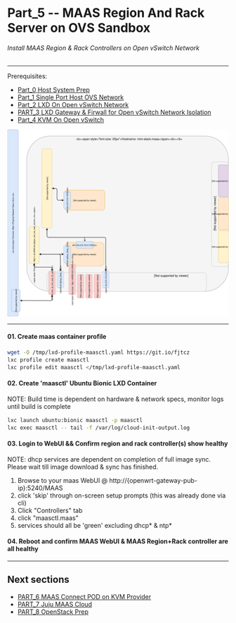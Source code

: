 # Part_5 -- MAAS Region And Rack Server on OVS Sandbox
###### Install MAAS Region & Rack Controllers on Open vSwitch Network

-------
Prerequisites:
- [Part_0 Host System Prep]
- [Part_1 Single Port Host OVS Network]
- [Part_2 LXD On Open vSwitch Network]
- [PART_3 LXD Gateway & Firwall for Open vSwitch Network Isolation]
- [Part_4 KVM On Open vSwitch]

![CCIO_Hypervisor - KVM-On-Open-vSwitch](https://github.com/KathrynMorgan/mini-stack/blob/master/5_MAAS-Rack_And_Region_Ctl-On-Open_vSwitch/web/drawio/MAAS-Region-And-Rack-Ctl-on-OVS-Sandbox.svg)

-------
#### 01. Create maas container profile
````sh
wget -O /tmp/lxd-profile-maasctl.yaml https://git.io/fjtcz
lxc profile create maasctl
lxc profile edit maasctl </tmp/lxd-profile-maasctl.yaml
````
#### 02. Create 'maasctl' Ubuntu Bionic LXD Container
NOTE: Build time is dependent on hardware & network specs, monitor logs until build is complete
````sh
lxc launch ubuntu:bionic maasctl -p maasctl
lxc exec maasctl -- tail -f /var/log/cloud-init-output.log
````
#### 03. Login to WebUI && Confirm region and rack controller(s) show healthy
NOTE: dhcp services are dependent on completion of full image sync. Please wait till image download & sync has finished.
 1. Browse to your maas WebUI @ http://{openwrt-gateway-pub-ip}:5240/MAAS     
 2. click 'skip' through on-screen setup prompts (this was already done via cli)    
 3. Click "Controllers" tab    
 4. click "maasctl.maas"    
 5. services should all be 'green' excluding dhcp* & ntp*    

#### 04. Reboot and confirm MAAS WebUI & MAAS Region+Rack controller are all healthy

-------
## Next sections
- [PART_6 MAAS Connect POD on KVM Provider]
- [PART_7 Juju MAAS Cloud]
- [PART_8 OpenStack Prep]

<!-- Markdown link & img dfn's -->
[Part_0 Host System Prep]: https://github.com/KathrynMorgan/mini-stack/tree/master/0_Host_System_Prep
[Part_1 Single Port Host OVS Network]: https://github.com/KathrynMorgan/mini-stack/tree/master/1_Single_Port_Host-Open_vSwitch_Network_Configuration
[Part_2 LXD On Open vSwitch Network]: https://github.com/KathrynMorgan/mini-stack/tree/master/2_LXD-On-OVS
[PART_3 LXD Gateway & Firwall for Open vSwitch Network Isolation]: https://github.com/KathrynMorgan/mini-stack/tree/master/3_LXD_Network_Gateway
[Part_4 KVM On Open vSwitch]: https://github.com/KathrynMorgan/mini-stack/tree/master/4_KVM_On_Open_vSwitch
[Part_5 MAAS Region And Rack Server on OVS Sandbox]: https://github.com/KathrynMorgan/mini-stack/tree/master/5_MAAS-Rack_And_Region_Ctl-On-Open_vSwitch
[PART_6 MAAS Connect POD on KVM Provider]: https://github.com/KathrynMorgan/mini-stack/tree/master/6_MAAS-Connect_POD_KVM-Provider
[PART_7 Juju MAAS Cloud]: https://github.com/KathrynMorgan/mini-stack/tree/master/7_Juju_MAAS_Cloud
[PART_8 OpenStack Prep]: https://github.com/KathrynMorgan/mini-stack/tree/master/8_OpenStack_Prep
